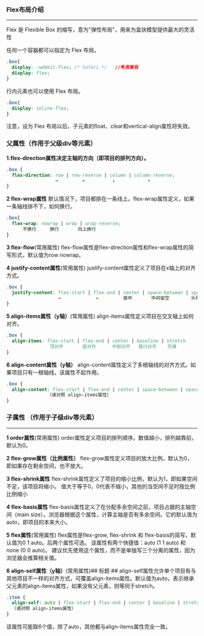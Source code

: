 
### **Flex布局介绍**

---------------------------------------------------------------

Flex 是 Flexible Box 的缩写，意为"弹性布局"，用来为盒状模型提供最大的灵活性

任何一个容器都可以指定为 Flex 布局。
```css
.box{
  display: -webkit-flex; /* Safari */   //考虑兼容
  display: flex;
}
```

行内元素也可以使用 Flex 布局。
```css
.box{
  display: inline-flex;
}
```
注意，设为 Flex 布局以后，子元素的float、clear和vertical-align属性将失效。

### 父属性（作用于父级div等元素）


**1.flex-direction属性决定主轴的方向（即项目的排列方向）。**
```css
.box {
  flex-direction: row | row-reverse | column | column-reverse;
                  →         ←          ↓            ↑
}
```
**2 flex-wrap属性**
默认情况下，项目都排在一条线上。flex-wrap属性定义，如果一条轴线排不下，如何换行。
```css
.box{
  flex-wrap: nowrap | wrap | wrap-reverse;
      不换行     换行       向上换行
}
```
**3 flex-flow**(常用属性)
flex-flow属性是flex-direction属性和flex-wrap属性的简写形式，默认值为row nowrap。

**4 justify-content属性**(常用属性)
justify-content属性定义了项目在x轴上的对齐方式。
```css
.box {
  justify-content: flex-start | flex-end | center | space-between | space-around;
                   →             ←         居中       中间留空        头尾中间都留空
}
```
**5 align-items属性（y轴）**(常用属性)
align-items属性定义项目在交叉轴上如何对齐。
```css
.box {
  align-items: flex-start | flex-end | center | baseline | stretch 
                顶对齐       底对齐      中部对齐   首行对齐    充满
}
```                   
**6 align-content属性（y轴）**
align-content属性定义了多根轴线的对齐方式。如果项目只有一根轴线，该属性不起作用。
```css
.box {
  align-content: flex-start | flex-end | center | space-between | space-around | stretch;
               （请对照 align-items属性）
}
```
### 子属性 （作用于子级div等元素）
-----------------

**1 order属性**(常用属性)
order属性定义项目的排列顺序。数值越小，排列越靠前，默认为0。

**2 flex-grow属性（比例属性）**
flex-grow属性定义项目的放大比例，默认为0，即如果存在剩余空间，也不放大。

**3 flex-shrink属性**
flex-shrink属性定义了项目的缩小比例，默认为1，即如果空间不足，该项目将缩小。
值大于等于0，0代表不缩小，其他的当空间不足时按比例比例缩小

**4 flex-basis属性**
flex-basis属性定义了在分配多余空间之前，项目占据的主轴空间（main size）。浏览器根据这个属性，计算主轴是否有多余空间。它的默认值为auto，即项目的本来大小。

**5 flex属性**(常用属性)
flex属性是flex-grow, flex-shrink 和 flex-basis的简写，默认值为0 1 auto。后两个属性可选。
该属性有两个快捷值：auto (1 1 auto) 和 none (0 0 auto)。
建议优先使用这个属性，而不是单独写三个分离的属性，因为浏览器会推算相关值。

**6 align-self属性（y轴）**(常用属性)## 标题 ##
align-self属性允许单个项目有与其他项目不一样的对齐方式，可覆盖align-items属性。默认值为auto，表示继承父元素的align-items属性，如果没有父元素，则等同于stretch。
```css
.item {
  align-self: auto | flex-start | flex-end | center | baseline | stretch;
  （请对照 align-items属性）
}
```
该属性可能取6个值，除了auto，其他都与align-items属性完全一致。
